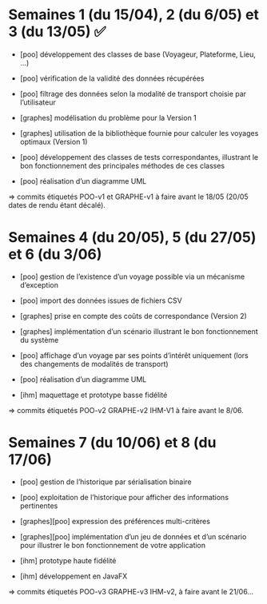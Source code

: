 # Semaines 1 (du 15/04), 2 (du 6/05) et 3 (du 13/05) ✅
- [poo] développement des classes de base (Voyageur, Plateforme, Lieu, ...)

- [poo] vérification de la validité des données récupérées

- [poo] filtrage des données selon la modalité de transport choisie par l’utilisateur

- [graphes] modélisation du problème pour la Version 1

- [graphes] utilisation de la bibliothèque fournie pour calculer les voyages optimaux (Version 1)

- [poo] développement des classes de tests correspondantes, illustrant le bon fonctionnement des principales méthodes de ces classes

- [poo] réalisation d’un diagramme UML

⇒ commits étiquetés POO-v1 et GRAPHE-v1 à faire avant le 18/05 (20/05 dates de rendu étant décalé).

# Semaines 4 (du 20/05), 5 (du 27/05) et 6 (du 3/06)
- [poo] gestion de l’existence d’un voyage possible via un mécanisme d’exception

- [poo] import des données issues de fichiers CSV

- [graphes] prise en compte des coûts de correspondance (Version 2)

- [graphes] implémentation d’un scénario illustrant le bon fonctionnement du système

- [poo] affichage d’un voyage par ses points d’intérêt uniquement (lors des changements de modalités de transport)

- [poo] réalisation d’un diagramme UML

- [ihm] maquettage et prototype basse fidélité

⇒ commits étiquetés POO-v2 GRAPHE-v2 IHM-V1 à faire avant le 8/06.

# Semaines 7 (du 10/06) et 8 (du 17/06)
- [poo] gestion de l’historique par sérialisation binaire

- [poo] exploitation de l’historique pour afficher des informations pertinentes

- [graphes][poo] expression des préférences multi-critères

- [graphes][poo] implémentation d’un jeu de données et d’un scénario pour illustrer le bon fonctionnement de votre application

- [ihm] prototype haute fidélité

- [ihm] développement en JavaFX

⇒ commits étiquetés POO-v3 GRAPHE-v3 IHM-v2, à faire avant le 21/06...